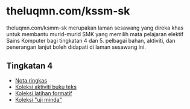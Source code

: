 # theluqmn.com/kssm-sk

theluqmn.com/ksmm-sk merupakan laman sesawang yang direka khas untuk membantu murid-murid SMK yang memilih mata pelajaran elektif Sains Komputer bagi tingkatan 4 dan 5. pelbagai bahan, aktiviti, dan penerangan lanjut boleh didapati di laman sesawang ini.

## Tingkatan 4

- [Nota ringkas](https://theluqmn.com/kssm-sk/tingkatan4/nota_ringkas)
- [Koleksi aktiviti buku teks](https://github.com/theluqmn/kssm-sk/tree/main/tingkatan_4/aktiviti)
- [Koleksi latihan formatif](https://github.com/theluqmn/kssm-sk/tree/main/tingkatan_4/latihan)
- [Koleksi "uji minda"](https://github.com/theluqmn/kssm-sk/tree/main/tingkatan_4/uji_minda)
